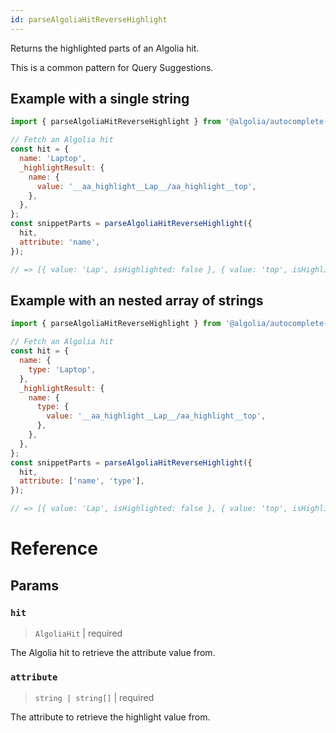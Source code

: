 ```yaml
---
id: parseAlgoliaHitReverseHighlight
---
```


Returns the highlighted parts of an Algolia hit.

This is a common pattern for Query Suggestions.

## Example with a single string

```js
import { parseAlgoliaHitReverseHighlight } from '@algolia/autocomplete-preset-algolia';

// Fetch an Algolia hit
const hit = {
  name: 'Laptop',
  _highlightResult: {
    name: {
      value: '__aa_highlight__Lap__/aa_highlight__top',
    },
  },
};
const snippetParts = parseAlgoliaHitReverseHighlight({
  hit,
  attribute: 'name',
});

// => [{ value: 'Lap', isHighlighted: false }, { value: 'top', isHighlighted: true }]
```

## Example with an nested array of strings

```js
import { parseAlgoliaHitReverseHighlight } from '@algolia/autocomplete-preset-algolia';

// Fetch an Algolia hit
const hit = {
  name: {
    type: 'Laptop',
  },
  _highlightResult: {
    name: {
      type: {
        value: '__aa_highlight__Lap__/aa_highlight__top',
      },
    },
  },
};
const snippetParts = parseAlgoliaHitReverseHighlight({
  hit,
  attribute: ['name', 'type'],
});

// => [{ value: 'Lap', isHighlighted: false }, { value: 'top', isHighlighted: true }]
```

# Reference

## Params

### `hit`

> `AlgoliaHit` | required

The Algolia hit to retrieve the attribute value from.

### `attribute`

> `string | string[]` | required

The attribute to retrieve the highlight value from.
